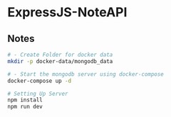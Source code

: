 # ExpressJS-NoteAPI

## Notes

```sh
# - Create Folder for docker data
mkdir -p docker-data/mongodb_data

# - Start the mongodb server using docker-compose
docker-compose up -d

# Setting Up Server
npm install
npm run dev
```
